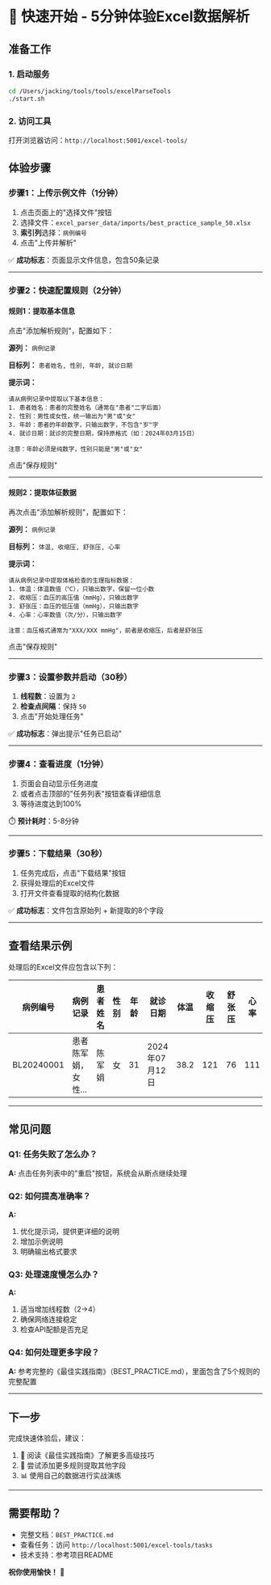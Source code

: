 # 🚀 快速开始 - 5分钟体验Excel数据解析

## 准备工作

### 1. 启动服务
```bash
cd /Users/jacking/tools/tools/excelParseTools
./start.sh
```

### 2. 访问工具
打开浏览器访问：`http://localhost:5001/excel-tools/`

## 体验步骤

### 步骤1：上传示例文件（1分钟）

1. 点击页面上的"选择文件"按钮
2. 选择文件：`excel_parser_data/imports/best_practice_sample_50.xlsx`
3. **索引列**选择：`病例编号`
4. 点击"上传并解析"

✅ **成功标志**：页面显示文件信息，包含50条记录

---

### 步骤2：快速配置规则（2分钟）

#### 规则1：提取基本信息

点击"添加解析规则"，配置如下：

**源列：** `病例记录`

**目标列：** `患者姓名, 性别, 年龄, 就诊日期`

**提示词：**
```
请从病例记录中提取以下基本信息：
1. 患者姓名：患者的完整姓名（通常在"患者"二字后面）
2. 性别：男性或女性，统一输出为"男"或"女"
3. 年龄：患者的年龄数字，只输出数字，不包含"岁"字
4. 就诊日期：就诊的完整日期，保持原格式（如：2024年03月15日）

注意：年龄必须是纯数字，性别只能是"男"或"女"
```

点击"保存规则"

---

#### 规则2：提取体征数据

再次点击"添加解析规则"，配置如下：

**源列：** `病例记录`

**目标列：** `体温, 收缩压, 舒张压, 心率`

**提示词：**
```
请从病例记录中提取体格检查的生理指标数据：
1. 体温：体温数值（℃），只输出数字，保留一位小数
2. 收缩压：血压的高压值（mmHg），只输出数字
3. 舒张压：血压的低压值（mmHg），只输出数字
4. 心率：心率数值（次/分），只输出数字

注意：血压格式通常为"XXX/XXX mmHg"，前者是收缩压，后者是舒张压
```

点击"保存规则"

---

### 步骤3：设置参数并启动（30秒）

1. **线程数**：设置为 `2`
2. **检查点间隔**：保持 `50`
3. 点击"开始处理任务"

✅ **成功标志**：弹出提示"任务已启动"

---

### 步骤4：查看进度（1分钟）

1. 页面会自动显示任务进度
2. 或者点击顶部的"任务列表"按钮查看详细信息
3. 等待进度达到100%

⏱️ **预计耗时**：5-8分钟

---

### 步骤5：下载结果（30秒）

1. 任务完成后，点击"下载结果"按钮
2. 获得处理后的Excel文件
3. 打开文件查看提取的结构化数据

✅ **成功标志**：文件包含原始列 + 新提取的8个字段

---

## 查看结果示例

处理后的Excel文件应包含以下列：

| 病例编号 | 病例记录 | 患者姓名 | 性别 | 年龄 | 就诊日期 | 体温 | 收缩压 | 舒张压 | 心率 |
|---------|---------|---------|-----|------|---------|------|--------|--------|------|
| BL20240001 | 患者陈军娟，女性... | 陈军娟 | 女 | 31 | 2024年07月12日 | 38.2 | 121 | 76 | 111 |

---

## 常见问题

### Q1: 任务失败了怎么办？
**A:** 点击任务列表中的"重启"按钮，系统会从断点继续处理

### Q2: 如何提高准确率？
**A:** 
1. 优化提示词，提供更详细的说明
2. 增加示例说明
3. 明确输出格式要求

### Q3: 处理速度慢怎么办？
**A:** 
1. 适当增加线程数（2→4）
2. 确保网络连接稳定
3. 检查API配额是否充足

### Q4: 如何处理更多字段？
**A:** 参考完整的《最佳实践指南》（BEST_PRACTICE.md），里面包含了5个规则的完整配置

---

## 下一步

完成快速体验后，建议：

1. 📖 阅读《最佳实践指南》了解更多高级技巧
2. 🔧 尝试添加更多规则提取其他字段
3. 📊 使用自己的数据进行实战演练

---

## 需要帮助？

- 完整文档：`BEST_PRACTICE.md`
- 查看任务：访问 `http://localhost:5001/excel-tools/tasks`
- 技术支持：参考项目README

**祝你使用愉快！** 🎉

